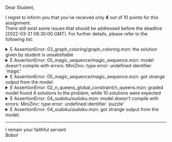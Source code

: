 Dear Student,

I regret to inform you that you've received only **4** out of 10 points for this assignment.\
There still exist some issues that should be addressed before the deadline (2022-03-21 08:30:00 GMT). For further details, please refer to the following list:

<details><summary>E   AssertionError: 03_graph_coloring/graph_coloring.mzn: the solution given by student is unsatisfiable</summary></details>
<details><summary>E   AssertionError: 05_magic_sequence/magic_sequence.mzn: model doesn&#x27;t compile with errors: MiniZinc: type error: undefined identifier `magic&#x27;</summary></details>
<details><summary>E   AssertionError: 05_magic_sequence/magic_sequence.mzn: got strange output from the model:</summary>    /tmp/tmpbejiftf9/student/05_magic_sequence/magic_sequence.mzn:21.36-40:<br>    MiniZinc: type error: undefined identifier `magic&#x27;</details>
<details><summary>E   AssertionError: 02_n_queens_global_constraint/n_queens.mzn: graded model found 4 solutions to the problem, while 10 solutions were expected</summary></details>
<details><summary>E   AssertionError: 04_sudoku/sudoku.mzn: model doesn&#x27;t compile with errors: MiniZinc: type error: undefined identifier `puzzle&#x27;</summary></details>
<details><summary>E   AssertionError: 04_sudoku/sudoku.mzn: got strange output from the model:</summary>    /tmp/tmph90ra5ca/student/04_sudoku/sudoku.mzn:49.15-20:<br>    MiniZinc: type error: undefined identifier `puzzle&#x27;</details>

-----------
I remain your faithful servant\
_Bobot_